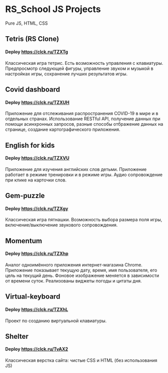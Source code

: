 # RS_School JS Projects
Pure JS, HTML, CSS

## Tetris (RS Clone)
#### Deploy https://clck.ru/TZXTg
Классическая игра тетрис. Есть возможность управления с клавиатуры. Предпросмотр следующей фигуры, управление звуком и музыкой в настройках игры, сохранение лучших результатов игры.

## Covid dashboard
#### Deploy https://clck.ru/TZXUH
Приложение для отслеживания распространения COVID-19 в мире и в отдельных странах. Использование RESTful API,
получение данных при помощи асинхронных запросов, разные способы отбражение данных на странице, создание картографического приложения.

## English for kids
#### Deploy https://clck.ru/TZXVU
Приложение для изучения английских слов детьми. Приложение работает в режиме тренировки и в режиме игры. Аудио сопровождение при клике на карточки слов.

## Gem-puzzle
#### Deploy https://clck.ru/TZXgy
Классическая игра пятнашки. Возможность выбора размера поля игры, включение/выключение звукового сопровождения.

## Momentum 
#### Deploy https://clck.ru/TZXhp
Аналог одноимённого приложения интернет-магазина Chrome. Приложение показывает текущую дату, время, имя пользователя, его цель на текущий день. Фоновое изображение меняется в зависимости от времени суток. Реализованы виджеты погоды и цитаты дня.

## Virtual-keyboard
#### Deploy https://clck.ru/TZXhL
Проект по созданию виртуальной клавиатуры.

## Shelter
#### Deploy https://clck.ru/TvAX2
Классическая верстка сайта: чистые CSS и HTML (без использования JS)
